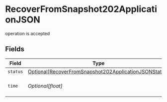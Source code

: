 # RecoverFromSnapshot202ApplicationJSON

operation is accepted


## Fields

| Field                                                                                                                           | Type                                                                                                                            | Required                                                                                                                        | Description                                                                                                                     |
| ------------------------------------------------------------------------------------------------------------------------------- | ------------------------------------------------------------------------------------------------------------------------------- | ------------------------------------------------------------------------------------------------------------------------------- | ------------------------------------------------------------------------------------------------------------------------------- |
| `status`                                                                                                                        | [Optional[RecoverFromSnapshot202ApplicationJSONStatus]](../../models/operations/recoverfromsnapshot202applicationjsonstatus.md) | :heavy_minus_sign:                                                                                                              | N/A                                                                                                                             |
| `time`                                                                                                                          | *Optional[float]*                                                                                                               | :heavy_minus_sign:                                                                                                              | Time spent to process this request                                                                                              |